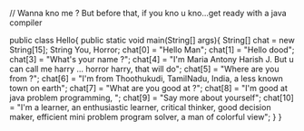 // Wanna kno me ? But before that, if you kno u kno...get ready with a java compiler

public class Hello{
  public static void main(String[] args){
    String[] chat = new String[15];
    String You, Horror;
    chat[0] = "Hello Man";
    chat[1] = "Hello dood";
    chat[3] = "What's your name ?";
    chat[4] = "I'm Maria Antony Harish J. But u can call me harry ... horror harry, that will do";
    chat[5] = "Where are you from ?";
    chat[6] = "I'm from Thoothukudi, TamilNadu, India, a less known town on earth";
    chat[7] = "What are you good at ?";
    chat[8] = "I'm good at java problem programming, ";
    chat[9] = "Say more about yourself";
    chat[10] = "I'm a learner, an enthusiastic learner, critical thinker, good decision maker, efficient mini problem program solver, a man of colorful view";
    }
}
